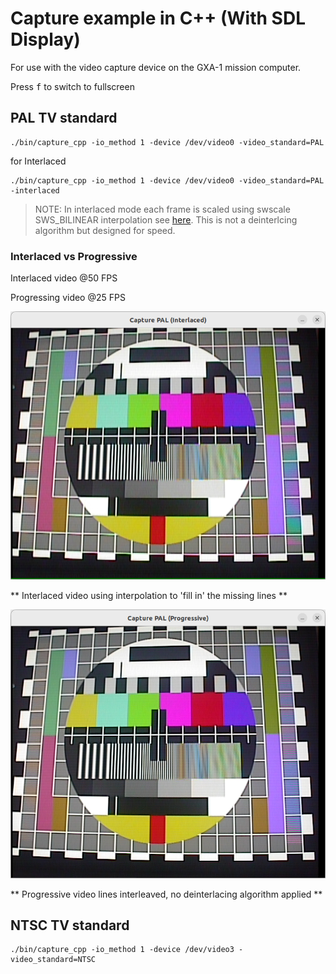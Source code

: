 # Capture example in C++ (With SDL Display)

For use with the video capture device on the GXA-1 mission computer.

Press <kbd>f</kbd> to switch to fullscreen

## PAL TV standard

```
./bin/capture_cpp -io_method 1 -device /dev/video0 -video_standard=PAL
```

for Interlaced

```
./bin/capture_cpp -io_method 1 -device /dev/video0 -video_standard=PAL -interlaced
```
 > NOTE: In interlaced mode each frame is scaled using swscale SWS_BILINEAR interpolation see [here](https://ffmpeg.org/doxygen/6.1/group__libsws.html). This is not a deinterlcing algorithm but designed for speed.

### Interlaced vs Progressive

Interlaced video @50 FPS

Progressing video @25 FPS

![Interlaced](../../images/PAL_Interlaced.png)

** Interlaced video using interpolation to 'fill in' the missing lines **

![Progressive](../../images/PAL_Progressive.png)

** Progressive video lines interleaved, no deinterlacing algorithm applied **

## NTSC TV standard

```
./bin/capture_cpp -io_method 1 -device /dev/video3 -video_standard=NTSC
```

